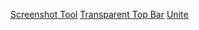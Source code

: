 [Screenshot Tool](https://extensions.gnome.org/extension/1112/screenshot-tool/)
[Transparent Top Bar](https://extensions.gnome.org/extension/1708/transparent-top-bar/)
[Unite](https://extensions.gnome.org/extension/1287/unite/)
